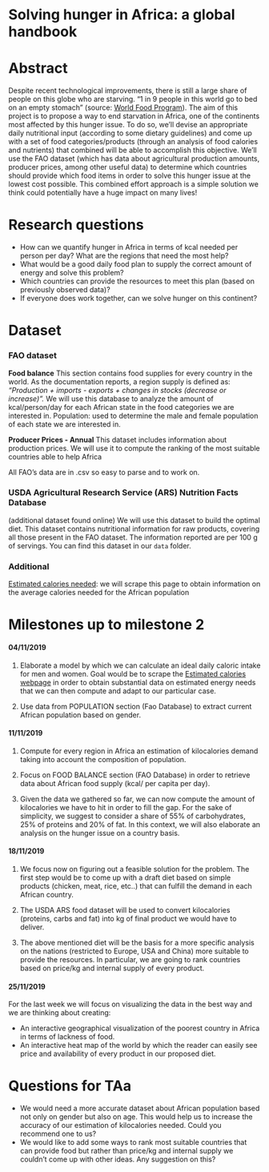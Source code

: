 # Solving hunger in Africa: a global handbook

# Abstract
Despite recent technological improvements, there is still a large share of people on this globe who are starving. “1 in 9 people in this world go to bed on an empty stomach” (source: [World Food Program](https://www.wfp.org/zero-hunger)). The aim of this project is to propose a way to end starvation in Africa, one of the continents most affected by this hunger issue. To do so, we’ll devise an appropriate daily nutritional input (according to some dietary guidelines) and come up with a set of food categories/products (through an analysis of food calories and nutrients) that combined will be able to accomplish this objective. We’ll use the FAO dataset (which has data about agricultural production amounts, producer prices, among other useful data) to determine which countries should provide which food items in order to solve this hunger issue at the lowest cost possible. This combined effort approach is a simple solution we think could potentially have a huge impact on many lives!


# Research questions
* How can we quantify hunger in Africa in terms of kcal needed per person per day? What are the regions that need the most help?
* What would be a good daily food plan to supply the correct amount of energy and solve this problem?
* Which countries can provide the resources to meet this plan (based on previously observed data)?
* If everyone does work together, can we solve hunger on this continent?


# Dataset
### FAO dataset
**Food balance**
This section contains food supplies for every country in the world. As the documentation reports, a region supply is defined as: *“Production + imports - exports + changes in stocks (decrease or increase)”.*
We will use this database to analyze the amount of kcal/person/day for each African state in the food categories we are interested in.
Population: used to determine the male and female population of each state we are interested in. 

**Producer Prices - Annual** 
This dataset includes information about production prices. We will use it to compute the ranking of the most suitable countries able to help Africa

All FAO’s data are in .csv so easy to parse and to work on.

### USDA Agricultural Research Service (ARS) Nutrition Facts Database
(additional dataset found online)
We will use this dataset to build the optimal diet. This dataset contains nutritional information for raw products, covering all those present in the FAO dataset. The information reported are per 100 g of servings. You can find this dataset in our `data` folder.

### Additional
[Estimated calories needed](https://health.gov/dietaryguidelines/2015/guidelines/appendix-2/): we will scrape this page to obtain information on the average calories needed for the African population


# Milestones up to milestone 2
#### 04/11/2019 
1. Elaborate a model by which we can calculate an ideal daily caloric intake for men and women. Goal would be to scrape the [Estimated calories webpage](https://health.gov/dietaryguidelines/2015/guidelines/appendix-2/) in order to obtain substantial data on estimated energy needs that we can then compute and adapt to our particular case.

2. Use data from POPULATION section (Fao Database) to extract current African population based on gender.

#### 11/11/2019
1. Compute for every region in Africa an estimation of kilocalories demand taking into account the composition of population.

2. Focus on FOOD BALANCE section (FAO Database) in order to retrieve data about African food supply (kcal/ per capita per day).

3. Given the data we gathered so far, we can now compute the amount of kilocalories we have to hit in order to fill the gap. For the sake of simplicity, we suggest to consider a share of 55% of carbohydrates, 25% of proteins and 20% of fat. In this context, we will also elaborate an analysis on the hunger issue on a country basis. 

#### 18/11/2019
1. We focus now on figuring out a feasible solution for the problem. The first step would be to come up with a draft diet based on simple products (chicken, meat, rice, etc..) that can fulfill the demand in each African country. 

2. The USDA ARS food dataset will be used to convert kilocalories (proteins, carbs and fat) into kg of final product we would have to deliver.

3. The above mentioned diet will be the basis for a more specific analysis on the nations (restricted to Europe, USA and China) more suitable to provide the resources. In particular, we are going to rank countries based on price/kg and internal supply of every product.

#### 25/11/2019
For the last week we will focus on visualizing the data in the best way and we are thinking about creating:
* An interactive geographical visualization of the poorest country in Africa in terms of lackness of food.
* An interactive heat map of the world by which the reader can easily see price and availability of every product in our proposed diet. 


# Questions for TAa
* We would need a more accurate dataset about African population based not only on gender but also on age. This would help us to increase the accuracy of our estimation of kilocalories needed. Could you recommend one to us?
* We would like to add some ways to rank most suitable countries that can provide food but rather than price/kg and internal supply we couldn’t come up with other ideas. Any suggestion on this?

